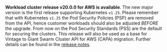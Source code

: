 **Workload cluster release v20.0.0 for AWS is available**. The new major version is the first release supporting Kubernetes `v1.25`. Please remember that with Kubernetes `v1.25` the Pod Security Policies (PSP) are removed from the API, hence customer workloads should also be adjusted *BEFORE* the upgrade. From now on the Pod Security Standards (PSS) are the default for securing the clusters. This release will also be used as a base for Vintage to Giant Swarm Cluster API for AWS (CAPA) migration. Further details can be found in the [release notes](https://docs.giantswarm.io/changes/workload-cluster-releases-aws/releases/aws-v20.0.0/).
